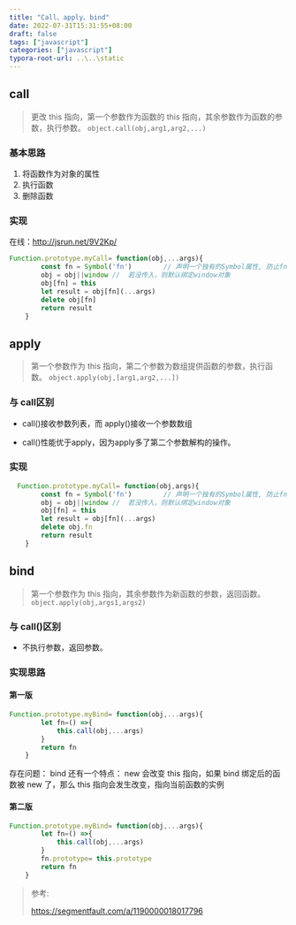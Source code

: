 ```yaml
---
title: "Call、apply、bind"
date: 2022-07-31T15:31:55+08:00
draft: false
tags: ["javascript"]
categories: ["javascript"]
typora-root-url: ..\..\static
---
```


## call

> 更改 this 指向，第一个参数作为函数的 this 指向，其余参数作为函数的参数，执行参数。
> `object.call(obj,arg1,arg2,...)`

### 基本思路

1. 将函数作为对象的属性
2. 执行函数
3. 删除函数

### 实现

在线：http://jsrun.net/9V2Kp/

```javascript
Function.prototype.myCall= function(obj,...args){
        const fn = Symbol('fn')        // 声明一个独有的Symbol属性, 防止fn覆盖已有属性
        obj = obj||window //  若没传入，则默认绑定window对象
        obj[fn] = this
        let result = obj[fn](...args)
        delete obj[fn]
        return result
    }
```

## apply

> 第一个参数作为 this 指向，第二个参数为数组提供函数的参数，执行函数。
> `object.apply(obj,[arg1,arg2,...])`

### 与 call区别

- call()接收参数列表，而 apply()接收一个参数数组

- call()性能优于apply，因为apply多了第二个参数解构的操作。

### 实现

```javascript
  Function.prototype.myCall= function(obj,args){
        const fn = Symbol('fn')        // 声明一个独有的Symbol属性, 防止fn覆盖已有属性
        obj = obj||window //  若没传入，则默认绑定window对象
        obj[fn] = this
        let result = obj[fn](...args)
        delete obj.fn
        return result
    }
```

## bind

> 第一个参数作为 this 指向，其余参数作为新函数的参数，返回函数。
> `object.apply(obj,args1,args2)`

### 与 call()区别

- 不执行参数，返回参数。

### 实现思路

#### 第一版

```javascript
Function.prototype.myBind= function(obj,...args){
        let fn=() =>{
            this.call(obj,...args)
        }
        return fn
    }
```

存在问题：
bind 还有一个特点： new 会改变 this 指向，如果 bind 绑定后的函数被 new 了，那么 this 指向会发生改变，指向当前函数的实例

#### 第二版

```javascript
Function.prototype.myBind= function(obj,...args){
        let fn=() =>{
            this.call(obj,...args)
        }
        fn.prototype= this.prototype
        return fn
    }
```



> 参考:
>
> https://segmentfault.com/a/1190000018017796
